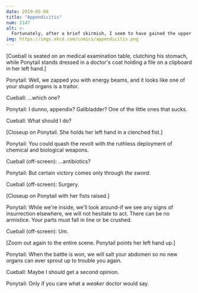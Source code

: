 ```yaml
---
date: 2019-05-08
title: "Appendicitis"
num: 2147
alt: >-
  Fortunately, after a brief skirmish, I seem to have gained the upper hand in the battle against my internal organs, at least until they learn to read and find out the mean stuff I've said about them.
img: https://imgs.xkcd.com/comics/appendicitis.png
---
```

[Cueball is seated on an medical examination table, clutching his stomach, while Ponytail stands dressed in a doctor's coat holding a file on a clipboard in her left hand.]

Ponytail: Well, we zapped you with energy beams, and it looks like one of your stupid organs is a traitor.

Cueball: ...which one?

Ponytail: I dunno, appendix? Gallbladder? One of the little ones that sucks.

Cueball: What should I do?

[Closeup on Ponytail. She holds her left hand in a clenched fist.]

Ponytail: You could quash the revolt with the ruthless deployment of chemical and biological weapons.

Cueball (off-screen): ...antibiotics?

Ponytail: But certain victory comes only through *the sword*.

Cueball (off-screen): Surgery.

[Closeup on Ponytail with her fists raised.]

Ponytail: While we're inside, we'll look around-if we see any signs of insurrection elsewhere, we will not hesitate to act. There can be no armistice. Your parts must fall in line or be crushed.

Cueball (off-screen): Um.

[Zoom out again to the entire scene. Ponytail points her left hand up.]

Ponytail: When the battle is won, we will salt your abdomen so no new organs can ever sprout up to trouble you again.

Cueball: Maybe I should get a second opinion.

Ponytail: Only if you care what a *weaker* doctor would say.